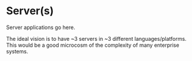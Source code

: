 # Server(s)

Server applications go here.

The ideal vision is to have ~3 servers in ~3 different languages/platforms. This
would be a good microcosm of the complexity of many enterprise systems.
